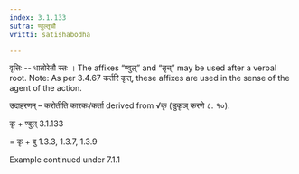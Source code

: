 ```yaml
---
index: 3.1.133
sutra: ण्वुल्तृचौ
vritti: satishabodha

---
```

वृत्तिः -- धातोरेतौ स्तः । The affixes “ण्वुल्” and “तृच्” may be used after a verbal root. Note: As per 3.4.67 कर्तरि कृत्‌, these affixes are used in the sense of the agent of the action.


उदाहरणम् – करोतीति कारकः/कर्ता derived from √कृ (डुकृञ् करणे ८. १०).


कृ + ण्वुल् 3.1.133

= कृ + वु 1.3.3, 1.3.7, 1.3.9


Example continued under 7.1.1